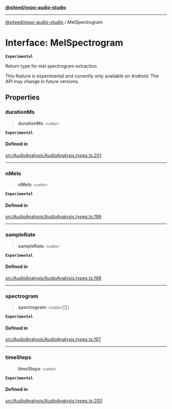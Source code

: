 [**@siteed/expo-audio-studio**](../README.md)

***

[@siteed/expo-audio-studio](../README.md) / MelSpectrogram

# Interface: MelSpectrogram

**`Experimental`**

Return type for mel spectrogram extraction

 This feature is experimental and currently only available on Android.
The API may change in future versions.

## Properties

### durationMs

> **durationMs**: `number`

**`Experimental`**

#### Defined in

[src/AudioAnalysis/AudioAnalysis.types.ts:201](https://github.com/deeeed/expo-audio-stream/blob/848d80f7012b7408a6d37c824016aa00b78322ac/packages/expo-audio-studio/src/AudioAnalysis/AudioAnalysis.types.ts#L201)

***

### nMels

> **nMels**: `number`

**`Experimental`**

#### Defined in

[src/AudioAnalysis/AudioAnalysis.types.ts:199](https://github.com/deeeed/expo-audio-stream/blob/848d80f7012b7408a6d37c824016aa00b78322ac/packages/expo-audio-studio/src/AudioAnalysis/AudioAnalysis.types.ts#L199)

***

### sampleRate

> **sampleRate**: `number`

**`Experimental`**

#### Defined in

[src/AudioAnalysis/AudioAnalysis.types.ts:198](https://github.com/deeeed/expo-audio-stream/blob/848d80f7012b7408a6d37c824016aa00b78322ac/packages/expo-audio-studio/src/AudioAnalysis/AudioAnalysis.types.ts#L198)

***

### spectrogram

> **spectrogram**: `number`[][]

**`Experimental`**

#### Defined in

[src/AudioAnalysis/AudioAnalysis.types.ts:197](https://github.com/deeeed/expo-audio-stream/blob/848d80f7012b7408a6d37c824016aa00b78322ac/packages/expo-audio-studio/src/AudioAnalysis/AudioAnalysis.types.ts#L197)

***

### timeSteps

> **timeSteps**: `number`

**`Experimental`**

#### Defined in

[src/AudioAnalysis/AudioAnalysis.types.ts:200](https://github.com/deeeed/expo-audio-stream/blob/848d80f7012b7408a6d37c824016aa00b78322ac/packages/expo-audio-studio/src/AudioAnalysis/AudioAnalysis.types.ts#L200)
